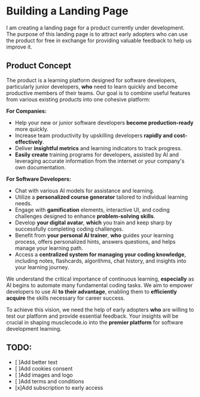 # Building a Landing Page

I am creating a landing page for a product currently under development. The purpose of this landing page is to attract early adopters who can use the product for free in exchange for providing valuable feedback to help us improve it.

## Product Concept

The product is a learning platform designed for software developers, particularly junior developers, **who** need to learn quickly and become productive members of their teams. Our goal is to combine useful features from various existing products into one cohesive platform:

**For Companies:**

- Help your new or junior software developers **become production-ready** more quickly.
- Increase team productivity by upskilling developers **rapidly and cost-effectively**.
- Deliver **insightful metrics** and learning indicators to track progress.
- **Easily create** training programs for developers, assisted by AI and leveraging accurate information from the internet or your company's own documentation.

**For Software Developers:**

- Chat with various AI models for assistance and learning.
- Utilize a **personalized course generator** tailored to individual learning needs.
- Engage with **gamification** elements, interactive UI, and coding challenges designed to enhance **problem-solving skills**.
- Develop **your digital avatar**, **which** you train and keep sharp by successfully completing coding challenges.
- Benefit from **your personal AI trainer**, **who** guides your learning process, offers personalized hints, answers questions, and helps manage your learning path.
- Access a **centralized system for managing your coding knowledge**, including notes, flashcards, algorithms, chat history, and insights into your learning journey.

We understand the critical importance of continuous learning, **especially** as AI begins to automate many fundamental coding tasks. We aim to empower developers to use AI **to their advantage**, enabling them to **efficiently acquire** the skills necessary for career success.

To achieve this vision, we need the help of early adopters **who** are willing to test our platform and provide essential feedback. Your insights will be crucial in shaping musclecode.io into the **premier platform** for software development learning.

## TODO:
- [ ]Add better text
- [ ]Add cookies consent
- [ ]Add images and logo
- [ ]Add terms and conditions
- [x]Add subscription to early access